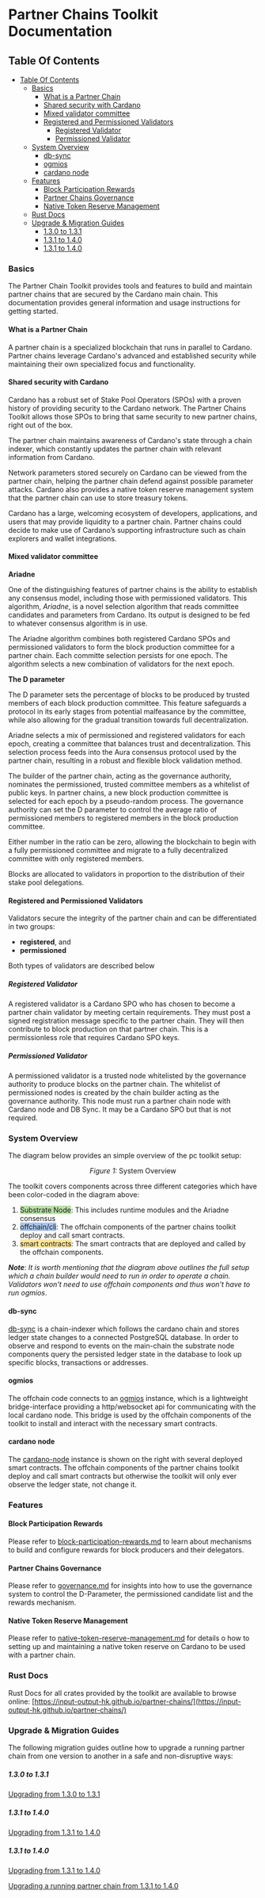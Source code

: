 # Partner Chains Toolkit Documentation

## Table Of Contents

* [Table Of Contents](#table-of-contents)
  * [Basics](#basics)
    * [What is a Partner Chain](#what-is-a-partner-chain)
    * [Shared security with Cardano](#shared-security-with-cardano)
    * [Mixed validator committee](#mixed-validator-committee)
    * [Registered and Permissioned Validators](#registered-and-permissioned-validators)
      * [Registered Validator](#registered-validator)
      * [Permissioned Validator](#permissioned-validator)
  * [System Overview](#system-overview)
    * [db\-sync](#db-sync)
    * [ogmios](#ogmios)
    * [cardano node](#cardano-node)
  * [Features](#features)
    * [Block Participation Rewards](#block-participation-rewards)
    * [Partner Chains Governance](#partner-chains-governance)
    * [Native Token Reserve Management](#native-token-reserve-management)
  * [Rust Docs](#rust-docs)
  * [Upgrade &amp; Migration Guides](#upgrade--migration-guides)
      * [1\.3\.0 to 1\.3\.1](#130-to-131)
      * [1\.3\.1 to 1\.4\.0](#131-to-140)
      * [1\.3\.1 to 1\.4\.0](#131-to-140-1)

### Basics

The Partner Chain Toolkit provides tools and features to build and maintain partner chains that are
secured by the Cardano main chain. This documentation provides general information and
usage instructions for getting started.

#### What is a Partner Chain
A partner chain is a specialized blockchain that runs in parallel to Cardano. Partner chains
leverage Cardano's advanced and established security while maintaining their own specialized focus
and functionality.

#### Shared security with Cardano
Cardano has a robust set of Stake Pool Operators (SPOs) with a proven history of providing security to the Cardano network. The Partner Chains Toolkit allows those SPOs to bring that same security to new partner chains, right out of the box.

The partner chain maintains awareness of Cardano's state through a chain indexer, which constantly updates the partner chain with relevant information from Cardano.

Network parameters stored securely on Cardano can be viewed from the partner chain, helping the partner chain defend against possible parameter attacks. Cardano also provides a native token reserve management system that the partner chain can use to store treasury tokens.

Cardano has a large, welcoming ecosystem of developers, applications, and users that may provide liquidity to a partner chain. Partner chains could decide to make use of Cardano’s supporting infrastructure such as chain explorers and wallet integrations.

#### Mixed validator committee
**Ariadne**

One of the distinguishing features of partner chains is the ability to establish any consensus model, including those with permissioned validators. This algorithm, _Ariadne_, is a novel selection algorithm that reads committee candidates and parameters from Cardano. Its output is designed to be fed to whatever consensus algorithm is in use.

The Ariadne algorithm combines both registered Cardano SPOs and permissioned validators to form the block production committee for a partner chain. Each committe selection persists for one epoch. The algorithm selects a new combination of validators for the next epoch.

**The D parameter**

The D parameter sets the percentage of blocks to be produced by trusted members of each block production committee. This feature safeguards a protocol in its early stages from potential malfeasance by the committee, while also allowing for the gradual transition towards full decentralization.

Ariadne selects a mix of permissioned and registered validators for each epoch, creating a committee that balances trust and decentralization. This selection process feeds into the Aura consensus protocol used by the partner chain, resulting in a robust and flexible block validation method.

The builder of the partner chain, acting as the governance authority, nominates the permissioned, trusted committee members as a whitelist of public keys. In partner chains, a new block production committee is selected for each epoch by a pseudo-random process. The governance authority can set the D parameter to control the average ratio of permissioned members to registered members in the block production committee.

Either number in the ratio can be zero, allowing the blockchain to begin with a fully permissioned committee and migrate to a fully decentralized committee with only registered members.

Blocks are allocated to validators in proportion to the distribution of their stake pool delegations.

#### Registered and Permissioned Validators
Validators secure the integrity of the partner chain and can be differentiated in two groups:
- **registered**, and
- **permissioned**

Both types of validators are described below

##### Registered Validator
A registered validator is a Cardano SPO who has chosen to become a partner chain validator by meeting certain requirements. They must post a signed registration message specific to the partner chain. They will then contribute to block production on that partner chain. This is a permissionless role that requires Cardano SPO keys.

##### Permissioned Validator
A permissioned validator is a trusted node whitelisted by the governance authority to produce blocks on the partner chain. The whitelist of permissioned nodes is created by the chain builder acting as the governance authority. This node must run a partner chain node with Cardano node and DB Sync. It may be a Cardano SPO but that is not required.

### System Overview
The diagram below provides an simple overview of the pc toolkit setup:

<figure align="center">
  <img src="./diagrams/pc-overview.drawio.svg" alt="" />
  <figcaption><em>Figure 1:</em> System Overview</figcaption>
</figure>

The toolkit covers components across three different categories which have been color-coded in the
diagram above:

1. <span style="background-color: #B9E0A5;">Substrate Node</span>: This includes runtime modules
   and the Ariadne consensus
1. <span style="background-color: #A9C4EB;">offchain/cli</span>: The offchain components of the partner
   chains toolkit deploy  and call smart contracts.
1. <span style="background-color: #FFE599;">smart contracts</span>: The smart contracts that are
   deployed and called by the offchain components.

**_Note_**: _It is worth mentioning that the diagram above outlines the full setup which a chain builder
would need to run in order to operate a chain. Validators won't need to use offchain components and
thus won't have to run ogmios_.


#### db-sync
[db-sync](https://github.com/IntersectMBO/cardano-db-sync) is a chain-indexer which follows the
cardano chain and stores ledger state changes to a connected PostgreSQL database. In order to
observe and respond to events on the main-chain the substrate node components query the persisted
ledger state in the database to look up specific blocks, transactions or addresses.

#### ogmios
The offchain code connects to an [ogmios](https://github.com/CardanoSolutions/ogmios) instance,
which is a lightweight bridge-interface providing a http/websocket api for communicating with the local cardano
node. This bridge is used by the offchain components of the toolkit to install and interact with the
necessary smart contracts.

#### cardano node
The [cardano-node](https://github.com/IntersectMBO/cardano-node) instance is shown on the right with several deployed smart contracts. The offchain
components of the partner chains toolkit deploy  and call smart contracts but otherwise the toolkit
will only ever observe the ledger state, not change it.


### Features

#### Block Participation Rewards
Please refer to [block-participation-rewards.md](./developer-guides/block-participation-rewards.md)
to learn about mechanisms to build and configure rewards for block producers and their delegators.

#### Partner Chains Governance
Please refer to [governance.md](./user-guides/governance/governance.md) for insights into how to use
the governance system to control the D-Parameter, the permissioned candidate list and the rewards
mechanism.

#### Native Token Reserve Management
Please refer to
[native-token-reserve-management.md](./developer-guides/native-token-reserve-management.md) for
details o how to setting up and maintaining a native token reserve on Cardano to  be used with a
partner chain.

### Rust Docs

Rust Docs for all crates provided by the toolkit are available to browse online:
[https://input-output-hk.github.io/partner-chains/](https://input-output-hk.github.io/partner-chains/)

### Upgrade & Migration Guides
The following migration guides outline how to upgrade a running partner chain from one version to
another in a safe and non-disruptive ways:

##### 1.3.0 to 1.3.1
[Upgrading from 1.3.0 to 1.3.1](./developer-guides/sdk-update-v1.3.0-to-v1.3.1.md)
##### 1.3.1 to 1.4.0
[Upgrading from 1.3.1 to 1.4.0](./developer-guides/sdk-update-v1.3.1-to-v1.4.0.md)
##### 1.3.1 to 1.4.0
[Upgrading from 1.3.1 to 1.4.0](./developer-guides/sdk-update-v1.3.1-to-v1.4.0.md)

[Upgrading a running partner chain from 1.3.1 to 1.4.0](./developer-guides/migration-guide-1.4.0.md)
